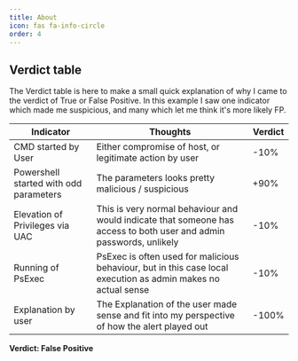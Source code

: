 ```yaml
---
title: About
icon: fas fa-info-circle
order: 4
---
```


## Verdict table

The Verdict table is here to make a small quick explanation of why I came to the verdict of True or False Positive.
In this example I saw one indicator which made me suspicious, and many which let me think it's more likely FP.

| Indicator                              | Thoughts                                                                                                            | Verdict |
|----------------------------------------|---------------------------------------------------------------------------------------------------------------------|---------|
| CMD started by User                    | Either compromise of host, or legitimate action by user                                                             | -10%    |
| Powershell started with odd parameters | The parameters looks pretty malicious / suspicious                                                                  | +90%    |
| Elevation of Privileges via UAC        | This is very normal behaviour and would indicate that someone has access to both user and admin passwords, unlikely | -10%    |
| Running of PsExec                      | PsExec is often used for malicious behaviour, but in this case local execution as admin makes no actual sense       | -10%    |
| Explanation by user                    | The Explanation of the user made sense and fit into my perspective of how the alert played out                      | -100%   |

**Verdict: False Positive**
